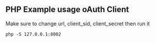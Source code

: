 ## PHP Example usage oAuth Client

Make sure to change url, client_sid, client_secret then run it

`php -S 127.0.0.1:8002`